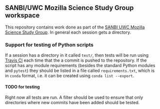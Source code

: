 ## SANBI/UWC Mozilla Science Study Group workspace

This repository contains work done as part of the [SANBI UWC Mozilla Science Study Group](https://sanbi-sa.github.io/studyGroup/). In general each session gets a directory.

### Support for testing of Python scripts

If a session has a directory in it called `test/`, then tests will be run using [Travis CI](https://travis-ci.org/) each time that the a commit is pushed to the repository. If the script has any module requirements (besides the standard Python modules and `pytest`) they should be listed in a file called `requirements.txt`, which is in `conda` format, i.e. it can be created using `conda list --export`.

#### TODO for testing

Right now all tests are run. A filter should be used to ensure that only directories where new
commits have been added should be tested.